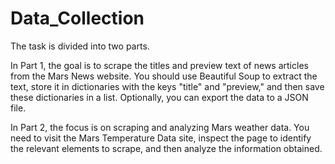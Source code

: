 # Data_Collection

The task is divided into two parts. 

In Part 1, the goal is to scrape the titles and preview text of news articles from the Mars News website. You should use Beautiful Soup to extract the text, store it in dictionaries with the keys "title" and "preview," and then save these dictionaries in a list. Optionally, you can export the data to a JSON file. 

In Part 2, the focus is on scraping and analyzing Mars weather data. You need to visit the Mars Temperature Data site, inspect the page to identify the relevant elements to scrape, and then analyze the information obtained.
